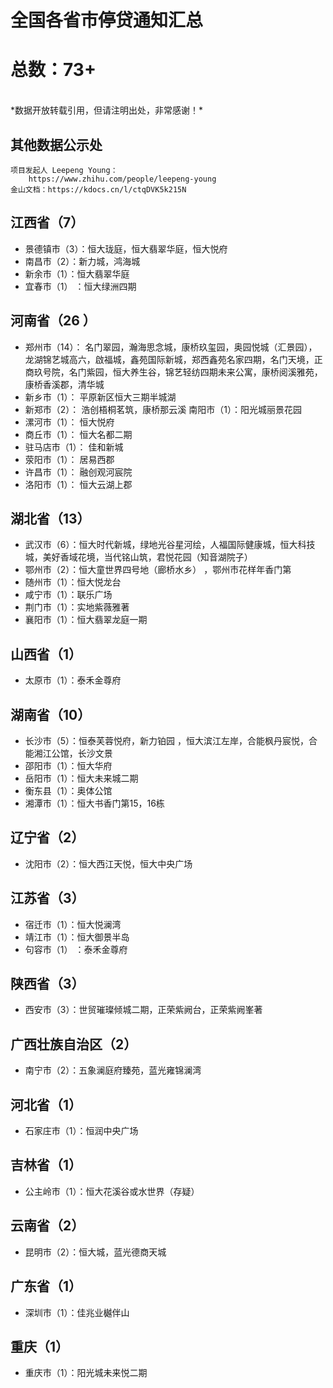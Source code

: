 # 全国各省市停贷通知汇总

# 总数：73+

<br/>
*数据开放转载引用，但请注明出处，非常感谢！*

<br/>
  
## 其他数据公示处
```
项目发起人 Leepeng Young：
    https://www.zhihu.com/people/leepeng-young
金山文档：https://kdocs.cn/l/ctqDVK5k215N
```
  

## 江西省（7）  
- 景德镇市（3）：恒大珑庭，恒大翡翠华庭，恒大悦府  
- 南昌市（2）：新力城，鸿海城  
- 新余市（1）：恒大翡翠华庭  
- 宜春市（1） ：恒大绿洲四期  

## 河南省（26 ）   
- 郑州市（14）：  名门翠园，瀚海思念城，康桥玖玺园，奥园悦城（汇景园），龙湖锦艺城高六，啟福城，鑫苑国际新城，郑西鑫苑名家四期，名门天境，正商玖号院，名门紫园，恒大养生谷，锦艺轻纺四期未来公寓，康桥阅溪雅苑，康桥香溪郡，清华城  
- 新乡市（1）：  平原新区恒大三期半城湖   
- 新郑市（2）：  浩创梧桐茗筑，康桥那云溪 南阳市（1）：阳光城丽景花园   
- 漯河市（1）：  恒大悦府    
- 商丘市（1）：  恒大名都二期  
- 驻马店市（1）：  佳和新城  
- 荥阳市（1）：  居易西郡  
- 许昌市（1）：  融创观河宸院  
- 洛阳市（1）：  恒大云湖上郡  

## 湖北省（13）
- 武汉市（6）：恒大时代新城，绿地光谷星河绘，人福国际健康城，恒大科技城，美好香域花境，当代铭山筑，君悦花园（知音湖院子）  
- 鄂州市（2）：恒大童世界四号地（廊桥水乡） ，鄂州市花样年香门第  
- 随州市（1）：恒大悦龙台   
- 咸宁市（1）：联乐广场  
- 荆门市（1）：实地紫薇雅著  
- 襄阳市（1）：恒大翡翠龙庭一期  

## 山西省（1）
- 太原市（1）：泰禾金尊府   

## 湖南省（10）
- 长沙市（5）：恒泰芙蓉悦府，新力铂园 ，恒大滨江左岸，合能枫丹宸悦，合能湘江公馆，长沙文景  
- 邵阳市（1）：恒大华府  
- 岳阳市（1）：恒大未来城二期   
- 衡东县（1）：奥体公馆   
- 湘潭市（1）：恒大书香门第15，16栋  

## 辽宁省（2）
- 沈阳市（2）：恒大西江天悦，恒大中央广场   

## 江苏省（3）
- 宿迁市（1）：恒大悦澜湾  
- 靖江市（1）：恒大御景半岛  
- 句容市（1） ：泰禾金尊府  

## 陕西省（3） 
- 西安市（3）：世贸璀璨倾城二期，正荣紫阙台，正荣紫阙峯著   

## 广西壮族自治区（2）
- 南宁市（2）：五象澜庭府臻苑，蓝光雍锦澜湾  

## 河北省（1）
- 石家庄市（1）：恒润中央广场  

## 吉林省（1）
- 公主岭市（1）：恒大花溪谷或水世界（存疑）  

## 云南省（2）
- 昆明市（2）：恒大城，蓝光德商天城  

## 广东省（1）
- 深圳市（1）：佳兆业樾伴山  

## 重庆（1）
- 重庆市（1）：阳光城未来悦二期  


